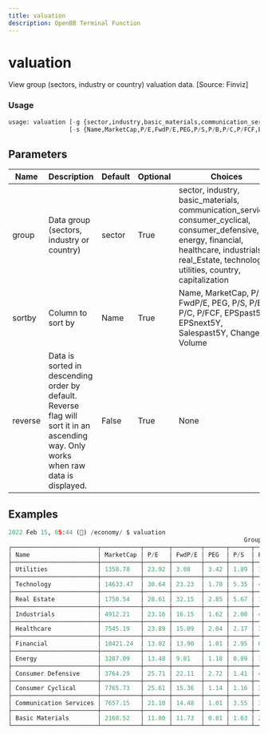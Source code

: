 ```yaml
---
title: valuation
description: OpenBB Terminal Function
---
```


# valuation

View group (sectors, industry or country) valuation data. [Source: Finviz]

### Usage 
```python
usage: valuation [-g {sector,industry,basic_materials,communication_services,consumer_cyclical,consumer_defensive,energy,financial,healthcare,industrials,real_Estate,technology,utilities,country,capitalization}]
                 [-s {Name,MarketCap,P/E,FwdP/E,PEG,P/S,P/B,P/C,P/FCF,EPSpast5Y,EPSnext5Y,Salespast5Y,Change,Volume}] [-r]
```

## Parameters

| Name | Description | Default | Optional | Choices |
| ---- | ----------- | ------- | -------- | ------- |
| group | Data group (sectors, industry or country) | sector | True | sector, industry, basic_materials, communication_services, consumer_cyclical, consumer_defensive, energy, financial, healthcare, industrials, real_Estate, technology, utilities, country, capitalization |
| sortby | Column to sort by | Name | True | Name, MarketCap, P/E, FwdP/E, PEG, P/S, P/B, P/C, P/FCF, EPSpast5Y, EPSnext5Y, Salespast5Y, Change, Volume |
| reverse | Data is sorted in descending order by default. Reverse flag will sort it in an ascending way. Only works when raw data is displayed. | False | True | None |


## Examples

```python
2022 Feb 15, 05:44 (🦋) /economy/ $ valuation
                                                                  Group Valuation Data
┌────────────────────────┬───────────┬───────┬────────┬──────┬──────┬──────┬───────┬───────┬───────────┬───────────┬─────────────┬────────┬─────────────┐
│ Name                   │ MarketCap │ P/E   │ FwdP/E │ PEG  │ P/S  │ P/B  │ P/C   │ P/FCF │ EPSpast5Y │ EPSnext5Y │ Salespast5Y │ Change │ Volume [1M] │
├────────────────────────┼───────────┼───────┼────────┼──────┼──────┼──────┼───────┼───────┼───────────┼───────────┼─────────────┼────────┼─────────────┤
│ Utilities              │ 1358.78   │ 23.92 │ 3.08   │ 3.42 │ 1.89 │ 1.34 │ 27.21 │ 58.67 │ -0.01     │ 0.07      │ 0.02        │ -0.01  │ 163.32      │
├────────────────────────┼───────────┼───────┼────────┼──────┼──────┼──────┼───────┼───────┼───────────┼───────────┼─────────────┼────────┼─────────────┤
│ Technology             │ 14633.47  │ 30.64 │ 23.23  │ 1.70 │ 5.35 │ 4.49 │ 16.77 │ 37.99 │ 0.23      │ 0.18      │ 0.14        │ -0.00  │ 1440.00     │
├────────────────────────┼───────────┼───────┼────────┼──────┼──────┼──────┼───────┼───────┼───────────┼───────────┼─────────────┼────────┼─────────────┤
│ Real Estate            │ 1750.54   │ 28.61 │ 32.15  │ 2.85 │ 5.67 │ 1.84 │ 21.76 │ 60.06 │ 0.07      │ 0.10      │ 0.09        │ -0.01  │ 373.51      │
├────────────────────────┼───────────┼───────┼────────┼──────┼──────┼──────┼───────┼───────┼───────────┼───────────┼─────────────┼────────┼─────────────┤
│ Industrials            │ 4912.21   │ 23.16 │ 16.15  │ 1.62 │ 2.00 │ 4.09 │ 12.84 │ 32.04 │ 0.06      │ 0.14      │ 0.04        │ -0.00  │ 611.51      │
├────────────────────────┼───────────┼───────┼────────┼──────┼──────┼──────┼───────┼───────┼───────────┼───────────┼─────────────┼────────┼─────────────┤
│ Healthcare             │ 7545.19   │ 23.89 │ 15.09  │ 2.04 │ 2.17 │ 3.58 │ 12.48 │ 32.62 │ 0.12      │ 0.12      │ 0.12        │ -0.01  │ 1260.00     │
├────────────────────────┼───────────┼───────┼────────┼──────┼──────┼──────┼───────┼───────┼───────────┼───────────┼─────────────┼────────┼─────────────┤
│ Financial              │ 10421.24  │ 13.02 │ 13.90  │ 1.01 │ 2.95 │ 0.01 │ 0.59  │ 16.51 │ 0.08      │ 0.13      │ 0.07        │ -0.01  │ 1020.00     │
├────────────────────────┼───────────┼───────┼────────┼──────┼──────┼──────┼───────┼───────┼───────────┼───────────┼─────────────┼────────┼─────────────┤
│ Energy                 │ 3287.09   │ 13.48 │ 9.81   │ 1.18 │ 0.89 │ 1.26 │ 9.53  │ 18.20 │ -0.08     │ 0.11      │ 0.00        │ -0.02  │ 738.17      │
├────────────────────────┼───────────┼───────┼────────┼──────┼──────┼──────┼───────┼───────┼───────────┼───────────┼─────────────┼────────┼─────────────┤
│ Consumer Defensive     │ 3764.29   │ 25.71 │ 22.11  │ 2.72 │ 1.41 │ 4.15 │ 19.93 │ 48.20 │ 0.07      │ 0.09      │ 0.04        │ -0.00  │ 432.15      │
├────────────────────────┼───────────┼───────┼────────┼──────┼──────┼──────┼───────┼───────┼───────────┼───────────┼─────────────┼────────┼─────────────┤
│ Consumer Cyclical      │ 7765.73   │ 25.61 │ 15.36  │ 1.14 │ 1.16 │ 3.68 │ 10.47 │ 43.62 │ 0.25      │ 0.22      │ 0.19        │ 0.00   │ 1040.00     │
├────────────────────────┼───────────┼───────┼────────┼──────┼──────┼──────┼───────┼───────┼───────────┼───────────┼─────────────┼────────┼─────────────┤
│ Communication Services │ 7657.15   │ 21.10 │ 14.48  │ 1.01 │ 3.55 │ 3.49 │ 14.31 │ 32.95 │ 0.18      │ 0.21      │ 0.19        │ 0.00   │ 690.29      │
├────────────────────────┼───────────┼───────┼────────┼──────┼──────┼──────┼───────┼───────┼───────────┼───────────┼─────────────┼────────┼─────────────┤
│ Basic Materials        │ 2168.52   │ 11.80 │ 11.73  │ 0.81 │ 1.63 │ 2.23 │ 12.24 │ 16.83 │ 0.26      │ 0.15      │ 0.08        │ -0.01  │ 514.01      │
└────────────────────────┴───────────┴───────┴────────┴──────┴──────┴──────┴───────┴───────┴───────────┴───────────┴─────────────┴────────┴─────────────┘
```

